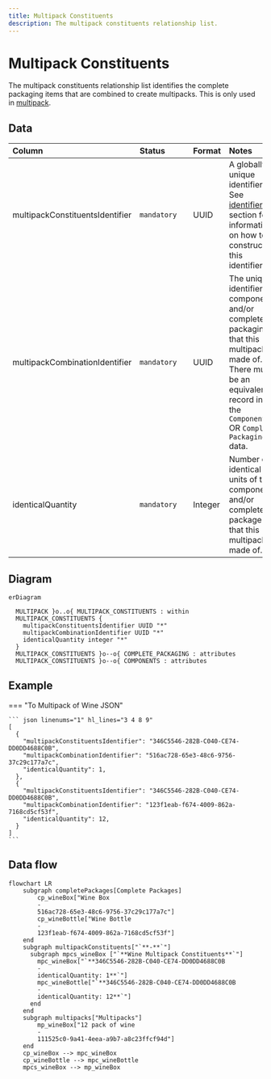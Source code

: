 ```yaml
---
title: Multipack Constituents
description: The multipack constituents relationship list.
---
```


# Multipack Constituents

The multipack constituents relationship list identifies the complete packaging items that are combined to create multipacks. This is only used in [multipack](../3_Data_Specification/3_5_Multipack.md).

## Data
|Column|<div style="width:90px">Status</div>|Format|Notes|
|:-|:-|:-|:-|
|multipackConstituentsIdentifier|`mandatory`|UUID|A globally unique identifier. See [identifiers](../4_Identifiers/4_1_Identifiers.md) section for information on how to construct this identifier|
|multipackCombinationIdentifier|`mandatory`|UUID|The unique identifier of components and/or complete packaging that this multipack is made of. There must be an equivalent record in the `Components` OR `Complete Packaging` data.|
|identicalQuantity|`mandatory`|Integer|Number of identical units of the component and/or complete package that this multipack is made of.|

## Diagram

``` mermaid
erDiagram

  MULTIPACK }o..o{ MULTIPACK_CONSTITUENTS : within
  MULTIPACK_CONSTITUENTS {
    multipackConstituentsIdentifier UUID "*"
    multipackCombinationIdentifier UUID "*"
    identicalQuantity integer "*"
  }
  MULTIPACK_CONSTITUENTS }o--o{ COMPLETE_PACKAGING : attributes
  MULTIPACK_CONSTITUENTS }o--o{ COMPONENTS : attributes
```

## Example

=== "To Multipack of Wine JSON"

    ``` json linenums="1" hl_lines="3 4 8 9"
    [
      {
        "multipackConstituentsIdentifier": "346C5546-282B-C040-CE74-DD0DD4688C0B",
        "multipackCombinationIdentifier": "516ac728-65e3-48c6-9756-37c29c177a7c",
        "identicalQuantity": 1,
      },
      {
        "multipackConstituentsIdentifier": "346C5546-282B-C040-CE74-DD0DD4688C0B",
        "multipackCombinationIdentifier": "123f1eab-f674-4009-862a-7168cd5cf53f",
        "identicalQuantity": 12,
      } 
    ]
    ```

## Data flow

``` mermaid
flowchart LR
    subgraph completePackages[Complete Packages]
        cp_wineBox["Wine Box
        -
        516ac728-65e3-48c6-9756-37c29c177a7c"]
        cp_wineBottle["Wine Bottle
        -
        123f1eab-f674-4009-862a-7168cd5cf53f"]
    end
    subgraph multipackConstituents["`**-**`"]
      subgraph mpcs_wineBox ["`**Wine Multipack Constituents**`"]
        mpc_wineBox["`**346C5546-282B-C040-CE74-DD0DD4688C0B
        -
        identicalQuantity: 1**`"]
        mpc_wineBottle["`**346C5546-282B-C040-CE74-DD0DD4688C0B
        -
        identicalQuantity: 12**`"]
      end
    end
    subgraph multipacks["Multipacks"]
        mp_wineBox["12 pack of wine
        -
        111525c0-9a41-4eea-a9b7-a8c23ffcf94d"]
    end
    cp_wineBox --> mpc_wineBox
    cp_wineBottle --> mpc_wineBottle
    mpcs_wineBox --> mp_wineBox
```